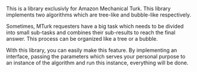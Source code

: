 This is a library exclusivly for Amazon Mechanical Turk. This library 
implements two algorithms which are tree-like and bubble-like respectively.

Sometimes, MTurk requesters have a big task which needs to be divided into
small sub-tasks and combines their sub-results to reach the final answer.
This process can be organized like a tree or a bubble.

With this library, you can easily make this feature. By implementing an 
interface, passing the parameters which serves your personal purpose to an
instance of the algorithm and run this instance, everything will be done.